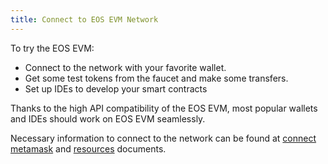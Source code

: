 ```yaml
---
title: Connect to EOS EVM Network
---
```


To try the EOS EVM:

* Connect to the network with your favorite wallet.
* Get some test tokens from the faucet and make some transfers.
* Set up IDEs to develop your smart contracts

Thanks to the high API compatibility of the EOS EVM, most popular wallets and IDEs should work on EOS EVM seamlessly.

Necessary information to connect to the network can be found at [connect metamask](20_connect-metamask.md) and [resources](30_resources.md) documents.
